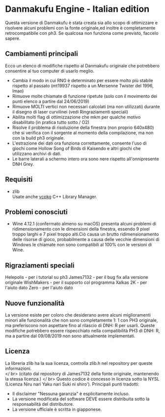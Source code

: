 # Danmakufu Engine - Italian edition
Questa versione di Danmakufu è stata creata sia allo scopo di ottimizzare e risolvere alcuni problemi con la fonte originale,ed inoltre è completamente retrocompatibile con ph3. Se qualcosa non funziona come previsto, faccelo sapere.

## Cambiamenti principali 
Ecco un elenco di modifiche rispetto al Danmakufu originale che potrebbero consentire al tuo computer di usarlo meglio.
 * Cambia il modo in cui RNG è determinato per essere molto più stabile rispetto al passato (mt19937 rispetto a un Mersenne Twister del 1996, lmao)
 * Rimuove molte chiamate di funzione ripetute (solo con il movimento dei punti elenco a partire dal 24/06/2019)
 * Rimuove MOLTI vertici non necessari calcolati (ma non utilizzati) durante il disegno di laser curvilinei (vedi Ringraziamenti speciali)
 * Abilita molti flag di ottimizzazione che mkm per qualche motivo disabilitato (in pratica tutto sotto / O2)
 * Risolve il problema di risoluzione della finestra (non proprio 640x480) che si verifica con il sorgente al momento della compilazione, ma non con la build ph3 originale.
 * L'estrazione dei dati ora funziona correttamente, consente l'uso di giochi come Hollow Song of Birds di Kaisendo e altri giochi che utilizzano archivi di dati.
 * Le barre laterali a schermo intero ora sono nere rispetto all'onnipresente DNH Grey.

## Requisiti
 * zlib
</br>Usate anche [vcpkg](https://github.com/Microsoft/vcpkg) C++ Library Manager.

## Problemi conosciuti
 * Wine 4.12.1 (confermato almeno su macOS) presenta alcuni problemi di ridimensionamento con le dimensioni della finestra, essendo 9 pixel troppo larghi e 7 pixel troppo alti.Ciò causa un brutto ridimensionamento delle risorse di gioco, probabilmente a causa delle vecchie dimensioni di Windows le chiamate non sono compatibili al 100% con le versioni di Wine.

## Rigraziamenti speciali
Helepolis - per i tutorial su ph3
James7132 - per il bug fix alla versione originale
WishMakers - per il supporto col programma
Xalkas 2K - per l'aiuto dato
Zero - per l'aiuto dato

## Nuove funzionalità 
La versione esiste per coloro che desiderano avere alcuni miglioramenti minori alle funzionalità che non sono completamente 1: 1 con PH3 originale, ma preferiscono non aspettare fino al rilascio di DNH: R per usarli. Queste modifiche potrebbero essere rispecchiato nella compatibilità PH3 di DNH: R, ma a partire dal 09/08/2019 non sono attualmente implementati.

## Licenza
La libreria zlib ha la sua licenza, controlla zlib.h nel repository per queste informazioni. </br> </ br>
(citato dal repository di James7132 della fonte originale, mantenendo la stessa licenza.) </ br> Questo codice è concesso in licenza sotto la NYSL (Licenza Niru nari Yaku nari Suki ni shiro'). Principali punti tradotti:

  * Il disclaimer "Nessuna garanzia" è esplicitamente incluso.
  * La versione modificata del software DEVE essere distribuita sotto la responsabilità del distributore.
  * La versione ufficiale è scritta in giapponese.
